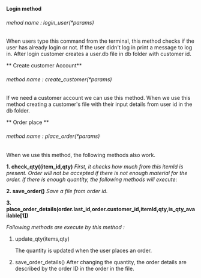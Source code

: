 **Login method**

###### mehod name : login_user(*params)
When users type this command from the terminal, this method checks if the user has already login or not. If the user didn't log in print a message to log in. After login customer creates a user.db file in db folder with customer id.

** Create customer Account**

###### method name : create_customer(*params)
If we need a customer account we can use this method. When we use this method creating a customer's file with their input details from user id in the db folder.

** Order place **
######  method name : place_order(*params)
When we use this method, the following methods also work.

**1. check_qty((item_id,qty)**
*First, it checks how much from this itemId is present. Order will not be accepted if there is not enough material for the order. If there is enough quantity, the following methods will execute:*

**2. save_order()**
*Save a file from order id.*

**3. place_order_details(order.last_id,order.customer_id,itemId,qty,is_qty_available[1])**

*Following methods are execute by this method :*
1. update_qty(items,qty)

	The quantity is updated when the user places an order.
	
2. save_order_details()
After changing the quantity, the order details are described by the order ID in the order in the file.



